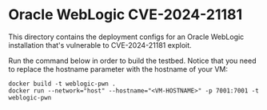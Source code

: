 # Oracle WebLogic CVE-2024-21181

This directory contains the deployment configs for an Oracle WebLogic
installation that's vulnerable to CVE-2024-21181 exploit.

Run the command below in order to build the testbed. Notice that you need to replace the hostname parameter with the hostname of your VM:

```
docker build -t weblogic-pwn .
docker run --network="host" --hostname="<VM-HOSTNAME>" -p 7001:7001 -t weblogic-pwn
```
